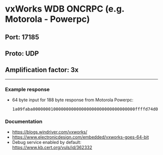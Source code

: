 # vxWorks WDB ONCRPC (e.g. Motorola - Powerpc)

## Port: 17185

## Proto: UDP

## Amplification factor: 3x

---

### Example response

- 64 byte input for 188 byte response from Motorola Powerpc:
  <pre>1a09faba0000000100000000000000000000000000000000ffffd74d000000b00000000000000004322e3000000005dc00000001000000010000000d5678576f726b73352e342e3200000000000000290000000000000000ffffffff000004d20000002654656c6f6779204e6574776f726b73204747333045205265666572656e636520426f6172640000000000000a686f73743a66696c6500000094000000039000000000000000000000950208a80028df75</pre>

### Documentation

- https://blogs.windriver.com/vxworks/
- https://www.electronicdesign.com/embedded/vxworks-goes-64-bit
- Debug service enabled by default: https://www.kb.cert.org/vuls/id/362332
